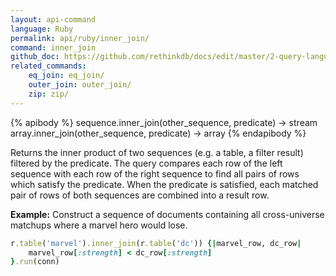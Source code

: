 ```yaml
---
layout: api-command 
language: Ruby
permalink: api/ruby/inner_join/
command: inner_join 
github_doc: https://github.com/rethinkdb/docs/edit/master/2-query-language/api/ruby/joins/inner_join.md
related_commands:
    eq_join: eq_join/
    outer_join: outer_join/
    zip: zip/
---
```


{% apibody %}
sequence.inner_join(other_sequence, predicate) → stream
array.inner_join(other_sequence, predicate) → array
{% endapibody %}

Returns the inner product of two sequences (e.g. a table, a filter result) filtered by
the predicate. The query compares each row of the left sequence with each row of the
right sequence to find all pairs of rows which satisfy the predicate. When the predicate
is satisfied, each matched pair of rows of both sequences are combined into a result row.

__Example:__ Construct a sequence of documents containing all cross-universe matchups where a marvel hero would lose.

```rb
r.table('marvel').inner_join(r.table('dc')) {|marvel_row, dc_row|
    marvel_row[:strength] < dc_row[:strength]
}.run(conn)
```


